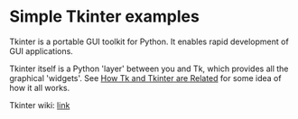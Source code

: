 # Simple Tkinter examples

Tkinter is a portable GUI toolkit for Python. It enables rapid development of GUI applications.

Tkinter itself is a Python 'layer' between you and Tk, which provides all the graphical 'widgets'. See [How Tk and Tkinter are Related](http://docs.python.org/3/library/tkinter.html#how-tk-and-tkinter-are-related) for some idea of how it all works.

Tkinter wiki: [link](http://tkinter.unpythonic.net/wiki/)


